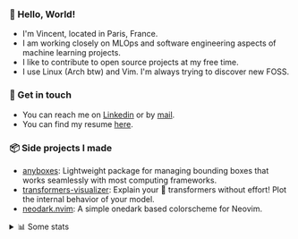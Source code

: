 ### 👋 Hello, World!

- I'm Vincent, located in Paris, France.
- I am working closely on MLOps and software engineering aspects of machine learning projects.
- I like to contribute to open source projects at my free time.
- I use Linux (Arch btw) and Vim. I'm always trying to discover new FOSS.

### 🔗 Get in touch

- You can reach me on [Linkedin](https://www.linkedin.com/in/vincent-duchauffour-3a9641155/) or by [mail](mailto:vincent.duchauffour@proton.me).
- You can find my resume [here](https://raw.githubusercontent.com/VDuchauffour/resume/main/resume.pdf).

### 📦 Side projects I made

- [anyboxes](https://github.com/VDuchauffour/anyboxes): Lightweight package for managing bounding boxes that works seamlessly with most computing frameworks.
- [transformers-visualizer](https://github.com/VDuchauffour/transformers-visualizer): Explain your 🤗 transformers without effort! Plot the internal behavior of your model. 
- [neodark.nvim](https://github.com/VDuchauffour/neodark.nvim): A simple onedark based colorscheme for Neovim.

<details><summary>📊 Some stats</summary>  
  
<p align="center">
  <img alt="VDuchauffour's github stats" src="https://github-readme-stats.vercel.app/api?username=VDuchauffour&include_all_commits=true&show_icons=true&theme=react"/>
  <br />
  <img alt="VDuchauffour's streak stats" src="https://streak-stats.demolab.com?user=VDuchauffour&theme=react"/>
  <br />
  <img alt="VDuchauffour's language stats" src="https://github-readme-stats.vercel.app/api/top-langs/?username=VDuchauffour&count_private=true&include_all_commits=true&show_icons=true&layout=compact&theme=react"/>
  <!--   <br />
  <img alt="VDuchauffour's Wakatime stats" src="https://github-readme-stats.vercel.app/api/wakatime?username=VDuchauffour&theme=react"/> -->
</p>

#### 🧭 Wakatime stats
<!--START_SECTION:waka-->
![Code Time](http://img.shields.io/badge/Code%20Time-1%2C225%20hrs%2017%20mins-blue)

![Lines of code](https://img.shields.io/badge/From%20Hello%20World%20I%27ve%20Written-2.0%20million%20lines%20of%20code-blue)

**🐱 My GitHub Data** 

> 📦 979.8 kB Used in GitHub's Storage 
 > 
> 🏆 1,736 Contributions in the Year 2023
 > 
> 🚫 Not Opted to Hire
 > 
> 📜 9 Public Repositories 
 > 
> 🔑 2 Private Repositories 
 > 
**I'm a Night 🦉** 

```text
🌞 Morning                54 commits          █░░░░░░░░░░░░░░░░░░░░░░░░   04.52 % 
🌆 Daytime                362 commits         ████████░░░░░░░░░░░░░░░░░   30.27 % 
🌃 Evening                410 commits         █████████░░░░░░░░░░░░░░░░   34.28 % 
🌙 Night                  370 commits         ████████░░░░░░░░░░░░░░░░░   30.94 % 
```
📅 **I'm Most Productive on Sunday** 

```text
Monday                   193 commits         ████░░░░░░░░░░░░░░░░░░░░░   16.14 % 
Tuesday                  77 commits          ██░░░░░░░░░░░░░░░░░░░░░░░   06.44 % 
Wednesday                228 commits         █████░░░░░░░░░░░░░░░░░░░░   19.06 % 
Thursday                 178 commits         ████░░░░░░░░░░░░░░░░░░░░░   14.88 % 
Friday                   144 commits         ███░░░░░░░░░░░░░░░░░░░░░░   12.04 % 
Saturday                 52 commits          █░░░░░░░░░░░░░░░░░░░░░░░░   04.35 % 
Sunday                   324 commits         ███████░░░░░░░░░░░░░░░░░░   27.09 % 
```


📊 **This Week I Spent My Time On** 

```text
💬 Programming Languages: 
Python                   28 hrs 30 mins      █████████████████████░░░░   85.23 % 
YAML                     1 hr 7 mins         █░░░░░░░░░░░░░░░░░░░░░░░░   03.37 % 
TeX                      1 hr 2 mins         █░░░░░░░░░░░░░░░░░░░░░░░░   03.13 % 
Markdown                 37 mins             ░░░░░░░░░░░░░░░░░░░░░░░░░   01.89 % 
C++                      30 mins             ░░░░░░░░░░░░░░░░░░░░░░░░░   01.53 % 
```


 Last Updated on 12/11/2023 00:38:07 UTC
<!--END_SECTION:waka-->
</details>
